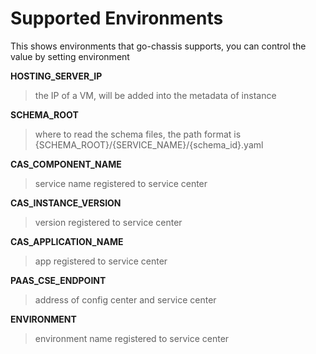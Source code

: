 # Supported Environments
This shows environments that go-chassis supports, 
you can control the value by setting environment

**HOSTING_SERVER_IP**
> the IP of a VM, will be added into the metadata of instance

**SCHEMA_ROOT**
> where to read the schema files, 
the path format is {SCHEMA_ROOT}/{SERVICE_NAME}/{schema_id}.yaml 

**CAS_COMPONENT_NAME**
> service name registered to service center

**CAS_INSTANCE_VERSION**
> version registered to service center

**CAS_APPLICATION_NAME**
> app registered to service center

**PAAS_CSE_ENDPOINT**
> address of config center and service center

**ENVIRONMENT**
> environment name registered to service center